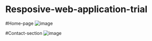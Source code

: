 # Resposive-web-application-trial

#Home-page
![image](https://github.com/Dikruzz/Resposive-web-application-trial/assets/69112022/dc7e6424-8260-4440-b9fd-dc88c83b923d)

#Contact-section
![image](https://github.com/Dikruzz/Resposive-web-application-trial/assets/69112022/e3d80f26-1821-4d3f-b903-ac0f610cc484)
